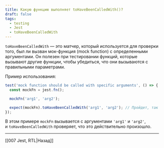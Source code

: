 ```yaml
---
title: Какую функцию выполняет toHaveBeenCalledWith()?
draft: false
tags:
  - testing
  - Jest
  - toHaveBeenCalledWith
---
```

`toHaveBeenCalledWith` — это матчер, который используется для проверки того, был ли вызван мок-функция (mock function) с определенными аргументами. Он полезен при тестировании функций, которые вызывают другие функции, чтобы убедиться, что они вызываются с правильными параметрами.

Пример использования:
```javascript
test('mock function should be called with specific arguments', () => {
  const mockFn = jest.fn();

  mockFn('arg1', 'arg2');

  expect(mockFn).toHaveBeenCalledWith('arg1', 'arg2'); // Пройдет, так как mockFn была вызвана с 'arg1' и 'arg2'
});
```

В этом примере `mockFn` вызывается с аргументами `'arg1'` и `'arg2'`, и `toHaveBeenCalledWith` проверяет, что это действительно произошло.

____

[[007 Jest, RTL|Назад]]